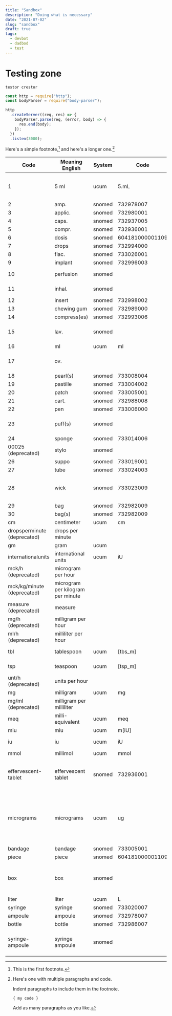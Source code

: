 ```yaml
---
title: "Sandbox"
description: "Doing what is necessary"
date: "2021-07-02"
slug: "sandbox"
draft: true
tags:
  - devbot
  - dadbod
  - test
---
```


# Testing zone

`testor crestor`

```js
const http = require("http");
const bodyParser = require("body-parser");

http
  .createServer((req, res) => {
    bodyParser.parse(req, (error, body) => {
      res.end(body);
    });
  })
  .listen(3000);
```

Here's a simple footnote,[^1] and here's a longer one.[^bignote]

[^1]: This is the first footnote.
[^bignote]: Here's one with multiple paragraphs and code.

    Indent paragraphs to include them in the footnote.

    `{ my code }`

    Add as many paragraphs as you like.

| Code                        | Meaning English                   | System | Code            | Comments                                                           |
| --------------------------- | --------------------------------- | ------ | --------------- | ------------------------------------------------------------------ |
| 1                           | 5 ml                              | ucum   | 5.mL            | Deprecate – 2 times 5 ml is clumsy to use                          |
| 2                           | amp.                              | snomed | 732978007       |                                                                    |
| 3                           | applic.                           | snomed | 732980001       |                                                                    |
| 4                           | caps.                             | snomed | 732937005       |                                                                    |
| 5                           | compr.                            | snomed | 732936001       | Tablet                                                             |
| 6                           | dosis                             | snomed | 604181000001109 | Unit dose                                                          |
| 7                           | drops                             | snomed | 732994000       |                                                                    |
| 8                           | flac.                             | snomed | 733026001       | vial                                                               |
| 9                           | implant                           | snomed | 732996003       |                                                                    |
| 10                          | perfusion                         | snomed |                 | is this a dose form?                                               |
| 11                          | inhal.                            | snomed |                 | Inhaler or inhalation?                                             |
| 12                          | insert                            | snomed | 732998002       |                                                                    |
| 13                          | chewing gum                       | snomed | 732989000       |                                                                    |
| 14                          | compress(es)                      | snomed | 732993006       | Dressing                                                           |
| 15                          | lav.                              | snomed |                 | Unknown what this means                                            |
| 16                          | ml                                | ucum   | ml              |                                                                    |
| 17                          | ov.                               |        |                 | Unknown what this means                                            |
| 18                          | pearl(s)                          | snomed | 733008004       | Pillule                                                            |
| 19                          | pastille                          | snomed | 733004002       |                                                                    |
| 20                          | patch                             | snomed | 733005001       |                                                                    |
| 21                          | cart.                             | snomed | 732988008       |                                                                    |
| 22                          | pen                               | snomed | 733006000       |                                                                    |
| 23                          | puff(s)                           | snomed |                 | use dose form? Or inhaler?                                         |
| 24                          | sponge                            | snomed | 733014006       |                                                                    |
| 00025 (deprecated)          | stylo                             | snomed |                 | deprecate                                                          |
| 26                          | suppo                             | snomed | 733019001       |                                                                    |
| 27                          | tube                              | snomed | 733024003       |                                                                    |
| 28                          | wick                              | snomed | 733023009       | used thread, could be tampon?                                      |
| 29                          | bag                               | snomed | 732982009       |                                                                    |
| 30                          | bag(s)                            | snomed | 732982009       | deprecate?                                                         |
| cm                          | centimeter                        | ucum   | cm              |                                                                    |
| dropsperminute (deprecated) | drops per minute                  |        |                 | Deprecate – posology                                               |
| gm                          | gram                              | ucum   |                 |                                                                    |
| internationalunits          | international units               | ucum   | iU              |                                                                    |
| mck/h (deprecated)          | microgram per hour                |        |                 | Deprecate – posology                                               |
| mck/kg/minute (deprecated)  | microgram per kilogram per minute |        |                 | Deprecate – posology                                               |
| measure (deprecated)        | measure                           |        |                 | Deprecate – posology                                               |
| mg/h (deprecated)           | milligram per hour                |        |                 | Deprecate – posology                                               |
| ml/h (deprecated)           | milliliter per hour               |        |                 | Deprecate – posology                                               |
| tbl                         | tablespoon                        | ucum   | [tbs_m]         | Metric tablespoon                                                  |
| tsp                         | teaspoon                          | ucum   | [tsp_m]         | Metric teaspoon                                                    |
| unt/h (deprecated)          | units per hour                    |        |                 | Deprecate – posology                                               |
| mg                          | milligram                         | ucum   | mg              |                                                                    |
| mg/ml (deprecated)          | milligram per milliliter          |        |                 | Deprecate – posology                                               |
| meq                         | milli-equivalent                  | ucum   | meq             |                                                                    |
| miu                         | miu                               | ucum   | m[iU]           |                                                                    |
| iu                          | iu                                | ucum   | iU              | international unit                                                 |
| mmol                        | millimol                          | ucum   | mmol            |                                                                    |
| effervescent-tablet         | effervescent tablet               | snomed | 732936001       | Tablet – fhir dose form might have something closer                |
| micrograms                  | micrograms                        | ucum   | ug              | Translate to mcg in display! Gets confused with mg or ng otherwise |
| bandage                     | bandage                           | snomed | 733005001       | patch                                                              |
| piece                       | piece                             | snomed | 604181000001109 | Unit dose                                                          |
| box                         | box                               | snomed |                 | Deprecate? When do you administer a box?                           |
| liter                       | liter                             | ucum   | L               |                                                                    |
| syringe                     | syringe                           | snomed | 733020007       |                                                                    |
| ampoule                     | ampoule                           | snomed | 732978007       |                                                                    |
| bottle                      | bottle                            | snomed | 732986007       |                                                                    |
| syringe-ampoule             | syringe ampoule                   | snomed |                 | Deprecate or create – unclear what this is                         |
